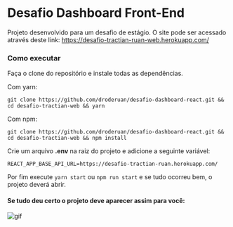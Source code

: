# Desafio Dashboard Front-End

Projeto desenvolvido para um desafio de estágio. O site pode ser acessado através deste link: https://desafio-tractian-ruan-web.herokuapp.com/

### Como executar
Faça o clone do repositório e instale todas as dependências.

Com yarn:
```
git clone https://github.com/droderuan/desafio-dashboard-react.git && cd desafio-tractian-web && yarn
```
Com npm: 
```
git clone https://github.com/droderuan/desafio-dashboard-react.git && cd desafio-tractian-web && npm install
```

Crie um arquivo **.env** na raiz do projeto e adicione a seguinte variável:
```
REACT_APP_BASE_API_URL=https://desafio-tractian-ruan.herokuapp.com/
```

Por fim execute `yarn start` ou `npm run start` e se tudo ocorreu bem, o projeto deverá abrir.

#### Se tudo deu certo o projeto deve aparecer assim para você:
![gif](https://media.giphy.com/media/EU1obAC38GuWI/giphy.gif)
